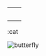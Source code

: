 <html>
<body>
<table>
<tr><td></td><td></td></tr>
<tr><td></td><td></td></tr>
<tr><td></td><td></td></tr>
<tr><td></td><td></td></tr>
<tr><td></td><td></td></tr>
</table>

:cat

<img src="firstimage.jpeg" alt="butterfly">
</body>
</html>